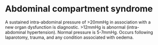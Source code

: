 # Abdominal compartment syndrome

A sustained intra-abdominal pressure of &gt;20mmHg in association with a
new organ dysfunction is diagnostic. &gt;12mmHg is abnormal
(intra-abdominal hypertension). Normal pressure is 5-7mmHg. Occurs
following laparotomy, trauma, and any condition associated with oedema.
